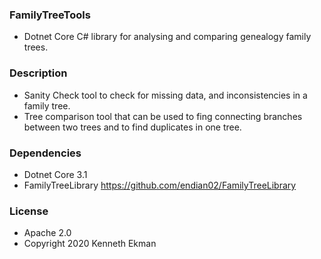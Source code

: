 ### FamilyTreeTools
- Dotnet Core C# library for analysing and comparing genealogy family trees.

### Description
- Sanity Check tool to check for missing data, and inconsistencies in a family tree.
- Tree comparison tool that can be used to fing connecting branches between two trees and to find duplicates in one tree.

### Dependencies
- Dotnet Core 3.1
- FamilyTreeLibrary https://github.com/endian02/FamilyTreeLibrary

### License 
- Apache 2.0
- Copyright 2020 Kenneth Ekman